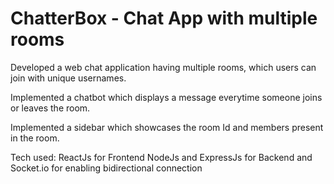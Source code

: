 # ChatterBox - Chat App with multiple rooms
Developed a web chat application having multiple rooms, which users can join with unique usernames.

Implemented a chatbot which displays a message everytime someone joins or leaves the room.

Implemented a sidebar which showcases the room Id and members present in the room.

Tech used: ReactJs for Frontend NodeJs and ExpressJs for Backend and Socket.io for enabling bidirectional connection
